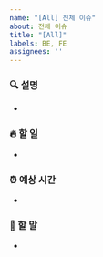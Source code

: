 ```yaml
---
name: "[All] 전체 이슈"
about: 전체 이슈
title: "[All]"
labels: BE, FE
assignees: ''
---
```


### 🔍 설명
- 

### 🔥 할 일
- 

### ⏰ 예상 시간
- 

### 🐴 할 말
- 
